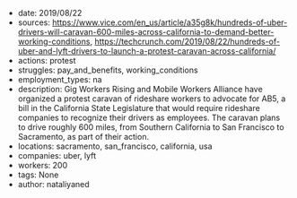 - date: 2019/08/22
- sources: https://www.vice.com/en_us/article/a35g8k/hundreds-of-uber-drivers-will-caravan-600-miles-across-california-to-demand-better-working-conditions, https://techcrunch.com/2019/08/22/hundreds-of-uber-and-lyft-drivers-to-launch-a-protest-caravan-across-california/
- actions: protest
- struggles: pay_and_benefits, working_conditions
- employment_types: na
- description: Gig Workers Rising and Mobile Workers Alliance have organized a protest caravan of rideshare workers to advocate for AB5, a bill in the California State Legislature that would require rideshare companies to recognize their drivers as employees. The caravan plans to drive roughly 600 miles, from Southern California to San Francisco to Sacramento, as part of their action.
- locations: sacramento, san_francisco, california, usa
- companies: uber, lyft
- workers: 200
- tags: None
- author: nataliyaned
